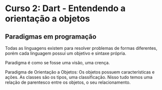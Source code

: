 # Curso 2: Dart - Entendendo a orientação a objetos

## Paradigmas em programação
<p> Todas as linguagens existem para resolver problemas de formas diferentes, porém cada linguagem possuí um objetivo e sintaxe própria.</p>
<p> Paradigma é como se fosse uma visão, uma crença.</p>
<p> Paradigma de Orientação a Objetos: Os objetos possuem características e ações. As classes são os tipos, uma classificação. Nisso tudo temos uma relação de parentesco entre os objetos, o seu relacionamento.</p>
